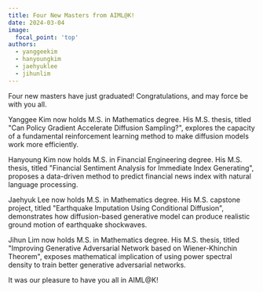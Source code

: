 ```yaml
---
title: Four New Masters from AIML@K!
date: 2024-03-04
image:
  focal_point: 'top'
authors:
  - yanggeekim
  - hanyoungkim
  - jaehyuklee
  - jihunlim
---
```


Four new masters have just graduated! Congratulations, and may force be with you all.

<!--more-->

Yanggee Kim now holds M.S. in Mathematics degree. 
His M.S. thesis, titled "Can Policy Gradient Accelerate Diffusion Sampling?", explores the capacity of a fundamental reinforcement learning method to make diffusion models work more efficiently. 

Hanyoung Kim now holds M.S. in Financial Engineering degree.
His M.S. thesis, titled "Financial Sentiment Analysis for Immediate Index Generating", proposes a data-driven method to predict financial news index with natural language processing.

Jaehyuk Lee now holds M.S. in Mathematics degree.
His M.S. capstone project, titled "Earthquake Imputation Using Conditional Diffusion", demonstrates how diffusion-based generative model can produce realistic ground motion of earthquake shockwaves. 

Jihun Lim now holds M.S. in Mathematics degree.
His M.S. thesis, titled "Improving Generative Adversarial Network based on Wiener-Khinchin Theorem", exposes mathematical implication of using power spectral density to train better generative adversarial networks. 

It was our pleasure to have you all in AIML@K!
